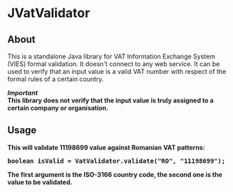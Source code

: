 # JVatValidator
## About
This is a standalone Java library for VAT Information Exchange System (VIES) formal validation. It doesn't connect to any web service. It can be used to verify that an input value is a valid VAT number with respect of the formal rules of a certain country.

<b><i>Important</i><br>This library does not verify that the input value is truly assigned to a certain company or organisation.

## Usage
This will validate 11198699 value against Romanian VAT patterns:
<pre>
boolean isValid = VatValidator.validate("RO", "11198699");
</pre>
The first argument is the ISO-3166 country code, the second one is the value to be validated.
